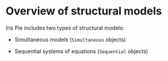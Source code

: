 
# Overview of structural models


Iris Pie includes two types of structural models:

* Simultaneous models (`Simultaneous` objects)

* Sequential systems of equations  (`Sequential` objects)



